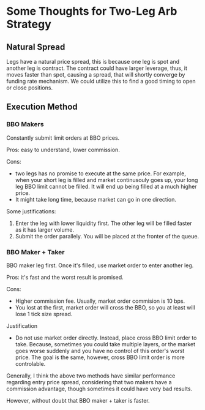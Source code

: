 # Some Thoughts for Two-Leg Arb Strategy

## Natural Spread

Legs have a natural price spread, this is because one leg is spot and another leg is contract. The contract could have larger leverage, thus, it moves faster than spot, causing a spread, that will shortly converge by funding rate mechanism. We could utilize this to find a good timing to open or close positions.

## Execution Method

### BBO Makers

Constantly submit limit orders at BBO prices. 

Pros: easy to understand, lower commission.

Cons: 

- two legs has no promise to execute at the same price. For example, when your short leg is filled and market continusouly goes up, your long leg BBO limit cannot be filled. It will end up being filled at a much higher price.
- It might take long time, because market can go in one direction.

Some justifications:

1. Enter the leg with lower liquidity first. The other leg will be filled faster as it has larger volume.
2. Submit the order parallely. You will be placed at the fronter of the queue.

### BBO Maker + Taker

BBO maker leg first. Once it's filled, use market order to enter another leg.

Pros: it's fast and the worst result is promised.

Cons:

- Higher commission fee. Usually, market order commision is 10 bps.
- You lost at the first, market order will cross the BBO, so you at least will lose 1 tick size spread.

Justification

- Do not use market order directly. Instead, place cross BBO limit order to take. Because, sometimes you could take multiple layers, or the market goes worse suddenly and you have no control of this order's worst price. The goal is the same, however, cross BBO limit order is more controlable.

Generally, I think the above two methods have similar performance regarding entry price spread, considering that two makers have a commission advantage, though sometimes it could have very bad results. 

However, without doubt that BBO maker + taker is faster.